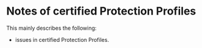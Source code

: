# Notes of certified Protection Profiles
This mainly describes the following:

- issues in certified Protection Profiles.
